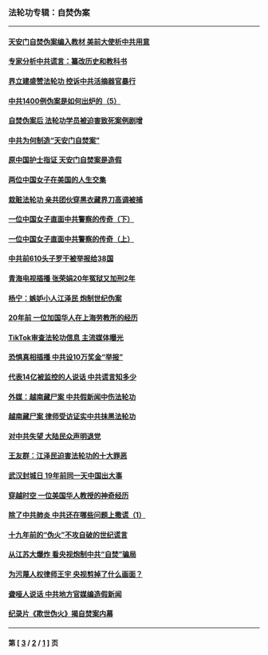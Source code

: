 ### 法轮功专辑：自焚伪案
---
#### [天安门自焚伪案编入教材 美前大使析中共用意](../../pages/nf5562/n13791932.md?08110430) 
#### [专家分析中共谎言：纂改历史和教科书](../../pages/nf5562/n13781542.md?08110430) 
#### [界立建盛赞法轮功 控诉中共活摘器官暴行](../../pages/nf5562/n13781971.md?08110430) 
#### [中共1400例伪案是如何出炉的（5）](../../pages/nf5562/n13226831.md?08110430) 
#### [自焚伪案后 法轮功学员被迫害致死案例剧增](../../pages/nf5562/n13190600.md?08110430) 
#### [中共为何制造“天安门自焚案”](../../pages/nf5562/n13183270.md?08110430) 
#### [原中国护士指证 天安门自焚案是造假](../../pages/nf5562/n13172289.md?08110430) 
#### [两位中国女子在美国的人生交集](../../pages/nf5562/n13156138.md?08110430) 
#### [栽赃法轮功 亲共团伙穿黑衣藏界刀高调被捕](../../pages/nf5562/n13073780.md?08110430) 
#### [一位中国女子直面中共警察的传奇（下）](../../pages/nf5562/n12989706.md?08110430) 
#### [一位中国女子直面中共警察的传奇（上）](../../pages/nf5562/n12985072.md?08110430) 
#### [中共前610头子罗干被举报给38国](../../pages/nf5562/n12975419.md?08110430) 
#### [青海电视插播 张荣娟20年冤狱又加刑2年](../../pages/nf5562/n12738166.md?08110430) 
#### [杨宁：嫉妒小人江泽民 炮制世纪伪案](../../pages/nf5562/n12724108.md?08110430) 
#### [20年前 一位加国华人在上海劳教所的经历](../../pages/nf5562/n12707932.md?08110430) 
#### [TikTok审查法轮功信息 主流媒体曝光](../../pages/nf5562/n12362336.md?08110430) 
#### [恐惧真相插播 中共设10万奖金“举报”](../../pages/nf5562/n12306396.md?08110430) 
#### [代表14亿被监控的人说话 中共谎言知多少](../../pages/nf5562/n12297484.md?08110430) 
#### [外媒：越南藏尸案 中共假新闻中伤法轮功](../../pages/nf5562/n12264411.md?08110430) 
#### [越南藏尸案 律师受访证实中共抹黑法轮功](../../pages/nf5562/n12261878.md?08110430) 
#### [对中共失望 大陆民众声明退党](../../pages/nf5562/n12187315.md?08110430) 
#### [王友群：江泽民迫害法轮功的十大罪恶](../../pages/nf5562/n12169074.md?08110430) 
#### [武汉封城日 19年前同一天中国出大事](../../pages/nf5562/n12150901.md?08110430) 
#### [穿越时空  一位美国华人教授的神奇经历](../../pages/nf5562/n12097460.md?08110430) 
#### [除了中共肺炎 中共还在哪些问题上撒谎（1）](../../pages/nf5562/n11955770.md?08110430) 
#### [十九年前的“伪火”不攻自破的世纪谎言](../../pages/nf5562/n11813238.md?08110430) 
#### [从江苏大爆炸 看央视炮制中共“自焚”骗局](../../pages/nf5562/n11140275.md?08110430) 
#### [为污蔑人权律师王宇 央视剪掉了什么画面？](../../pages/nf5562/n11130142.md?08110430) 
#### [聋哑人说话 中共地方官媒编造假新闻](../../pages/nf5562/n11006067.md?08110430) 
#### [纪录片《欺世伪火》揭自焚案内幕](../../pages/nf5562/n11002664.md?08110430) 

---
#### 第 [ [3](./3.md?08110430) / [2](./2.md?08110430) / [1](./1.md?08110430) ] 页
